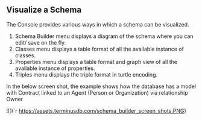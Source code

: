 

## Visualize a Schema

The Console provides various ways in which a schema can be visualized.

1. Schema Builder menu displays a diagram of the schema where you can edit/ save on the fly.
2. Classes menu displays a table format of all the available instance of classes.  
3. Properties menu displays a table format and graph view of all the available instance of properties.
4. Triples menu displays the triple format in turtle encoding.

In the below screen shot, the example shows how the database has a model with Contract linked to an Agent (Person or Organization)
via relationship Owner

![](`r https://assets.terminusdb.com/schema_builder_screen_shots.PNG)
